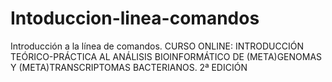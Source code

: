 # Intoduccion-linea-comandos
Introducción a la línea de comandos. CURSO ONLINE: INTRODUCCIÓN TEÓRICO-PRÁCTICA AL ANÁLISIS BIOINFORMÁTICO DE (META)GENOMAS Y (META)TRANSCRIPTOMAS BACTERIANOS. 2ª EDICIÓN
